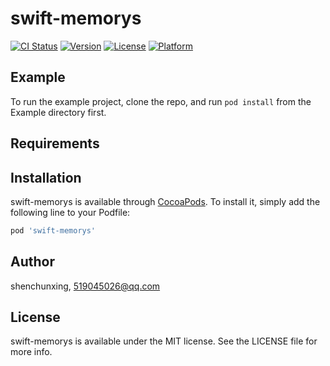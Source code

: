 # swift-memorys

[![CI Status](https://img.shields.io/travis/shenchunxing/swift-memorys.svg?style=flat)](https://travis-ci.org/shenchunxing/swift-memorys)
[![Version](https://img.shields.io/cocoapods/v/swift-memorys.svg?style=flat)](https://cocoapods.org/pods/swift-memorys)
[![License](https://img.shields.io/cocoapods/l/swift-memorys.svg?style=flat)](https://cocoapods.org/pods/swift-memorys)
[![Platform](https://img.shields.io/cocoapods/p/swift-memorys.svg?style=flat)](https://cocoapods.org/pods/swift-memorys)

## Example

To run the example project, clone the repo, and run `pod install` from the Example directory first.

## Requirements

## Installation

swift-memorys is available through [CocoaPods](https://cocoapods.org). To install
it, simply add the following line to your Podfile:

```ruby
pod 'swift-memorys'
```

## Author

shenchunxing, 519045026@qq.com

## License

swift-memorys is available under the MIT license. See the LICENSE file for more info.
